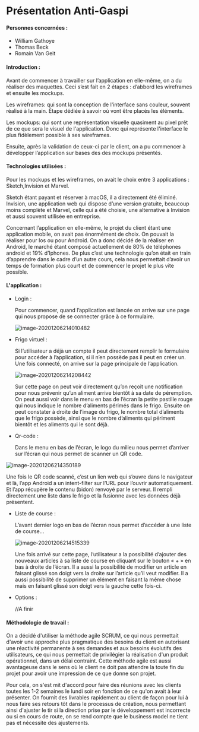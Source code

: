 #                             Présentation Anti-Gaspi



#### Personnes concernées :

- William Gathoye
- Thomas Beck
- Romain Van Geit



#### Introduction :

Avant de commencer à travailler sur l’application en elle-même, on a du réaliser des maquettes. Ceci s’est fait en 2 étapes : d’abbord les wireframes et ensuite les mockups.

Les wireframes: qui sont la conception de l'interface sans couleur, souvent réalisé à la main. Étape dédiée à savoir où vont être placés les éléments.

Les mockups: qui sont une représentation visuelle quasiment au pixel prêt de ce que sera le visuel de l'application. Donc qui représente l'interface le plus fidèlement possible à ses wireframes.

Ensuite, après la validation de ceux-ci par le client, on a pu commencer à développer l’application sur bases des des mockups présentés.



#### Technologies utilisées :

Pour les mockups et les wireframes, on avait le choix entre 3 applications : Sketch,Invision et Marvel.

Sketch étant payant et réserver à macOS, il a directement été éliminé. Invision, une application web qui dispose d’une version gratuite, beaucoup moins complète et Marvel, celle qui a été choisie, une alternative à Invision et aussi souvent utilisée en entreprise.

Concernant l’application en elle-même, le projet du client étant une application mobile, on avait pas énormément de choix. On pouvait la réaliser pour Ios ou pour Android. On a donc décidé de la réaliser en Android, le marché étant composé actuellement de 80% de téléphones android et 19% d’Iphones. De plus c’est une technologie qu’on était en train d’apprendre dans le cadre d’un autre cours, cela nous permettait d’avoir un temps de formation plus court et de commencer le projet le plus vite possible.



#### L'application :

- Login :

  Pour commencer, quand l’application est lancée on arrive sur une page qui nous propose de se connecter grâce à ce formulaire.

  ![image-20201206214010482](C:\Users\vange\AppData\Roaming\Typora\typora-user-images\image-20201206214010482.png)

  

  

- Frigo virtuel :

  Si l’utilisateur a déjà un compte il peut directement remplir le formulaire pour accéder à l’application, si il n’en possède pas il peut en créer un. Une fois connecté, on arrive sur la page principale de l’application.

  ![image-20201206214208442](C:\Users\vange\AppData\Roaming\Typora\typora-user-images\image-20201206214208442.png)

  

  Sur cette page on peut voir directement qu’on reçoit une notification pour nous prévenir qu’un aliment arrive bientôt à sa date de péremption. On peut aussi voir dans le menu en bas de l’écran la petite pastille rouge qui nous indique le nombre d’aliments périmés dans le frigo. Ensuite on peut constater à droite de l’image du frigo, le nombre total d’aliments que le frigo possède, ainsi que le nombre d’aliments qui périment bientôt et les aliments qui le sont déjà.

  

- Qr-code :

  Dans le menu en bas de l’écran, le logo du milieu nous permet d’arriver sur l’écran qui nous permet de scanner un QR code. 

  

![image-20201206214350189](C:\Users\vange\AppData\Roaming\Typora\typora-user-images\image-20201206214350189.png)

Une fois le QR code scanné, c’est un lien web qui s’ouvre dans le navigateur et là, l’app Android a un intent-filter sur l’URL pour l’ouvrir automatiquement. Et l’app récupère le contenu (bidon) renvoyé par le serveur. Il rempli directement une liste dans le frigo et la fusionne avec les données déjà présentent.



- Liste de course :

  L’avant dernier logo en bas de l’écran nous permet d’accéder à une liste de course…

  ![image-20201206214515339](C:\Users\vange\AppData\Roaming\Typora\typora-user-images\image-20201206214515339.png)

  Une fois arrivé sur cette page, l’utilisateur a la possibilité d’ajouter des nouveaux articles à sa liste de course en cliquant sur le bouton « + » en bas à droite de l’écran. Il a aussi la possibilité de modifier un article en faisant glissé son doigt vers la droite sur l’article qu’il veut modifier. Il a aussi possibilité de supprimer un élément en faisant la même chose mais en faisant glissé son doigt vers la gauche cette fois-ci.

  

- Options :

  //A finir



#### Méthodologie de travail :

On a décidé d'utiliser la méthode agile SCRUM, ce qui nous permettait d'avoir une approche plus pragmatique des besoins du client en autorisant une	  réactivité permanente à ses demandes et aux besoins évolutifs des utilisateurs, ce qui nous permettait de privilégier la réalisation d'un produit opérationnel, dans un délai contraint.  Cette méthode agile est aussi avantageuse dans le sens où le client ne doit pas attendre la toute fin du projet pour avoir une impression de ce que donne son projet.

Pour cela, on s'est mit d'accord pour faire des réunions avec les clients toutes les 1-2 semaines le lundi soir en fonction de ce qu'on avait à leur présenter.  On fournit des livrables rapidement au client de façon pour lui à nous faire ses retours tôt dans le processus de création, nous permettant ainsi d'ajuster le tir si la direction prise par le développement est incorrecte ou si en cours de route, on se rend compte que le business model ne tient pas et nécessite des ajustements.

